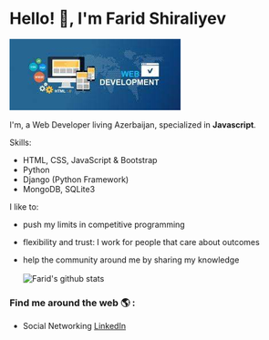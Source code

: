 # Hello! 👋, I'm Farid Shiraliyev

![logo](https://github.com/faridalz/faridalz/blob/main/web.jpg)


I'm, a Web Developer living Azerbaijan, specialized in **Javascript**.


Skills:
- HTML, CSS, JavaScript & Bootstrap
- Python
- Django (Python Framework)
- MongoDB, SQLite3

I like to:
- push my limits in competitive programming
- flexibility and trust: I work for people that care about outcomes
- help the community around me by sharing my knowledge


  <img align="center" src="https://github-readme-stats.vercel.app/api/top-langs/?username=faridalz&title_color=fff&text_color=9f9f9f&bg_color=151515&hide=jupyter%20notebook" alt="Farid's github stats" />



### Find me around the web 🌎 :
- Social Networking [LinkedIn](https://www.linkedin.com/in/farid131/)
